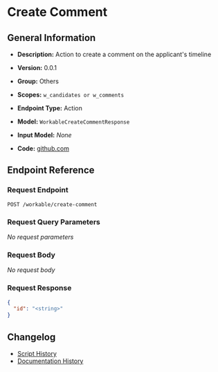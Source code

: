 <!-- BEGIN GENERATED CONTENT -->
# Create Comment

## General Information

- **Description:** Action to create a comment on the applicant's timeline

- **Version:** 0.0.1
- **Group:** Others
- **Scopes:** `w_candidates or w_comments`
- **Endpoint Type:** Action
- **Model:** `WorkableCreateCommentResponse`
- **Input Model:** _None_
- **Code:** [github.com](https://github.com/NangoHQ/integration-templates/tree/main/integrations/workable/actions/create-comment.ts)


## Endpoint Reference

### Request Endpoint

`POST /workable/create-comment`

### Request Query Parameters

_No request parameters_

### Request Body

_No request body_

### Request Response

```json
{
  "id": "<string>"
}
```

## Changelog

- [Script History](https://github.com/NangoHQ/integration-templates/commits/main/integrations/workable/actions/create-comment.ts)
- [Documentation History](https://github.com/NangoHQ/integration-templates/commits/main/integrations/workable/actions/create-comment.md)

<!-- END  GENERATED CONTENT -->

